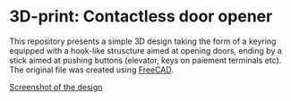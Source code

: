 # 3D-print: Contactless door opener

This repository presents a simple 3D design taking the form of a keyring equipped with a hook-like struscture aimed at opening doors, ending by a stick aimed at pushing buttons (elevator, keys on paiement terminals etc).
The original file was created using [FreeCAD](https://www.freecadweb.org/).

[Screenshot of the design](../blob/master/img/Contactless-door-opener.jpg)
